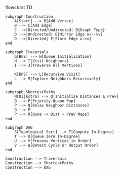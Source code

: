 flowchart TD

    subgraph Construction
        A[Start] --> B[Add Vertex]
        B --> C[Add Edge]
        C -->|Directed/Undirected| D{Graph Type}
        D -->|Undirected| E[Mirror Edge u<-->v]
        D -->|Directed| F[Store Edge u->v]
    end

    subgraph Traversals
        G[BFS] --> H[Queue Initialization]
        H --> I[Visit Neighbors]
        I --> J[Traverse All Vertices]

        K[DFS] --> L[Recursive Visit]
        L --> M[Explore Neighbors Recursively]
    end

    subgraph ShortestPaths
        N[Dijkstra] --> O[Initialize Distances & Prev]
        O --> P[Priority Queue Pop]
        P --> Q[Relax Neighbor Distances]
        Q --> P
        P --> R[Done -> Dist + Prev Maps]
    end

    subgraph DAG
        S[Topological Sort] --> T[Compute In-Degree]
        T --> U[Queue Zero In-Degree]
        U --> V[Process Vertices in Order]
        V --> W[Detect Cycle or Output Order]
    end

    Construction --> Traversals
    Construction --> ShortestPaths
    Construction --> DAG
